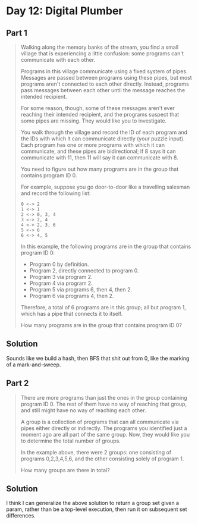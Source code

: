 # Day 12: Digital Plumber 

## Part 1

> Walking along the memory banks of the stream, you find a small village that is
> experiencing a little confusion: some programs can't communicate with each
> other.
> 
> Programs in this village communicate using a fixed system of pipes. Messages
> are passed between programs using these pipes, but most programs aren't
> connected to each other directly. Instead, programs pass messages between each
> other until the message reaches the intended recipient.
> 
> For some reason, though, some of these messages aren't ever reaching their
> intended recipient, and the programs suspect that some pipes are missing. They
> would like you to investigate.
> 
> You walk through the village and record the ID of each program and the IDs with
> which it can communicate directly (your puzzle input). Each program has one or
> more programs with which it can communicate, and these pipes are bidirectional;
> if 8 says it can communicate with 11, then 11 will say it can communicate with
> 8.
> 
> You need to figure out how many programs are in the group that contains program
> ID 0.
> 
> For example, suppose you go door-to-door like a travelling salesman and record
> the following list:
> 
> ```
> 0 <-> 2
> 1 <-> 1
> 2 <-> 0, 3, 4
> 3 <-> 2, 4
> 4 <-> 2, 3, 6
> 5 <-> 6
> 6 <-> 4, 5
> ```
> 
> In this example, the following programs are in the group that contains program
> ID 0:
> 
> - Program 0 by definition.
> - Program 2, directly connected to program 0.
> - Program 3 via program 2.
> - Program 4 via program 2.
> - Program 5 via programs 6, then 4, then 2.
> - Program 6 via programs 4, then 2.
> 
> Therefore, a total of 6 programs are in this group; all but program 1, which
> has a pipe that connects it to itself.
> 
> How many programs are in the group that contains program ID 0?

## Solution

Sounds like we build a hash, then BFS that shit out from 0, like the marking of
a mark-and-sweep.

## Part 2

> There are more programs than just the ones in the group containing program ID
> 0. The rest of them have no way of reaching that group, and still might have no
> way of reaching each other.
> 
> A group is a collection of programs that can all communicate via pipes either
> directly or indirectly. The programs you identified just a moment ago are all
> part of the same group. Now, they would like you to determine the total number
> of groups.
> 
> In the example above, there were 2 groups: one consisting of programs
> 0,2,3,4,5,6, and the other consisting solely of program 1.
> 
> How many groups are there in total?

## Solution

I think I can generalize the above solution to return a group set given a param,
rather than be a top-level execution, then run it on subsequent set differences.

